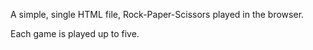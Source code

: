 A simple, single HTML file, Rock-Paper-Scissors played in the browser.

Each game is played up to five.